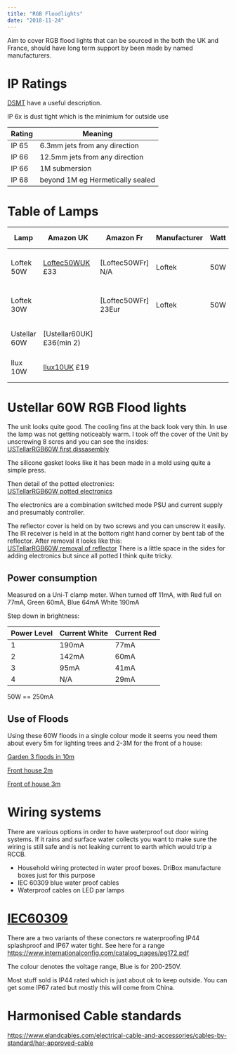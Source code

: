 ```yaml
---
title: "RGB Floodlights"
date: "2018-11-24"
---
```


Aim to cover RGB flood lights that can be sourced in the both the UK and France, should have
long term support by been made by named manufacturers.

# IP Ratings

[DSMT] have a useful description.

IP 6x is dust tight which is the minimium for outside use

Rating | Meaning
-------|--------
IP 65  | 6.3mm jets from any direction
IP 66  | 12.5mm jets from any direction
IP 66  | 1M submersion
IP 68  | beyond 1M eg Hermetically sealed

[DSMT]: (https://www.dsmt.com/resources/ip-rating-chart/)

# Table of Lamps
Lamp | Amazon UK | Amazon Fr | Manufacturer  | Watt | IP Rating | comment
-----|-----------|-----------|---------------|------|---------- |--------
Loftek 50W | [Loftec50WUK] £33 | [Loftec50WFr] N/A | Loftek | 50W | IP66 | RGBW, with TV type control
Loftek 30W |  | [Loftec50WFr] 23Eur | Loftek | 50W | IP66 | RGBW, with TV type control
Ustellar 60W | [Ustellar60UK] £36(min 2) | | | |  | IR credit card Controller
Ilux 10W |[Ilux10UK] £19 | |  | | | Mesh Bluetooth and app

[Loftec50WUK]:
[Loftec50WFr]:(https://www.amazon.fr/Projecteur-IP66-Projecteur-T%C3%A9l%C3%A9commande-lext%C3%A9rieur-Roulement/dp/B01L6PKJPI/ref=sr_1_14?ie=UTF8&qid=1543065714&sr=8-14&keywords=loftek)
[Ilux10UK]: https://www.amazon.co.uk/dp/B075QBL3J8?ref_=ams_ad_dp_ovrl

# Ustellar 60W RGB Flood lights

The unit looks quite good.  The cooling fins at the back look very thin.  In use the lamp was
not getting noticeably warm.
I took off the cover of the Unit by unscrewing 8 scres and you can see the insides:      
[USTellarRGB60W first dissasembly](USTellarRGB60W_cb70d7e8.png)

The silicone gasket looks like it has been made in a mold using quite a simple press.

Then detail of the potted electronics:   
[USTellarRGB60W potted electronics](a990218a.png)

The electronics are a combination switched mode PSU and current supply and presumably controller.

The reflector cover is held on by two screws and you can unscrew it easily.  The IR receiver is
held in at the bottom right hand corner by bent tab of the reflector.  After removal it looks
like this:   
[USTellarRGB60W removal of reflector](cf12f900.png)
There is a little space in the sides for adding electronics but since all potted I think quite tricky.

## Power consumption
Measured on a Uni-T clamp meter.  When turned off 11mA, with Red full on 77mA, Green 60mA,
Blue 64mA
White 190mA

Step down in brightness:

Power Level | Current White | Current Red
------------|---------------|------------
1  | 190mA | 77mA 
2  | 142mA | 60mA
3  | 95mA | 41mA
4 | N/A   | 29mA
50W == 250mA

## Use of Floods
Using these 60W floods in a single colour mode it seems you need them about every 5m for lighting trees
and 2-3M for the front of a house:

[Garden 3 floods in 10m](81c66512.png)

[Front house 2m](0bb1d380.png)


[Front of house 3m](741fc8cc.png)


# Wiring systems

There are various options in  order to have waterproof out
door wiring systems.  If it rains and surface water collects
you want to make sure the wiring is still safe and is not leaking
current to earth which would trip a RCCB.

- Household wiring protected in water proof boxes.  DriBox
manufacture boxes just for this purpose
- IEC 60309 blue water proof cables
- Waterproof cables on LED par lamps

# [IEC60309]

[IEC60309]:(https://en.wikipedia.org/wiki/IEC_60309)   

There are a two variants of these conectors re waterproofing
IP44 splashproof and IP67 water tight.  See here for a range
https://www.internationalconfig.com/catalog_pages/pg172.pdf

The colour denotes the voltage range, Blue is for 200-250V.

Most stuff sold is IP44 rated which is just about ok to keep
outside.   You can get some IP67 rated but mostly this will come
from China.


# Harmonised Cable standards


https://www.elandcables.com/electrical-cable-and-accessories/cables-by-standard/har-approved-cable 

